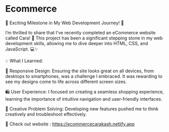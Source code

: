 # Ecommerce


🌟 Exciting Milestone in My Web Development Journey! 🌟

I’m thrilled to share that I’ve recently completed an eCommerce website called Cara! 🎉 This project has been a significant stepping stone in my web development skills, allowing me to dive deeper into HTML, CSS, and JavaScript. 💻✨

💡 What I Learned:

📱 Responsive Design: Ensuring the site looks great on all devices, from desktops to smartphones, was a challenge I embraced. It was rewarding to see my designs come to life across different screen sizes.

🛍️ User Experience: I focused on creating a seamless shopping experience, learning the importance of intuitive navigation and user-friendly interfaces.

🎨 Creative Problem Solving: Developing new features pushed me to think creatively and troubleshoot effectively.


🔗 Check out website : https://ecommercecarakash.netlify.app

